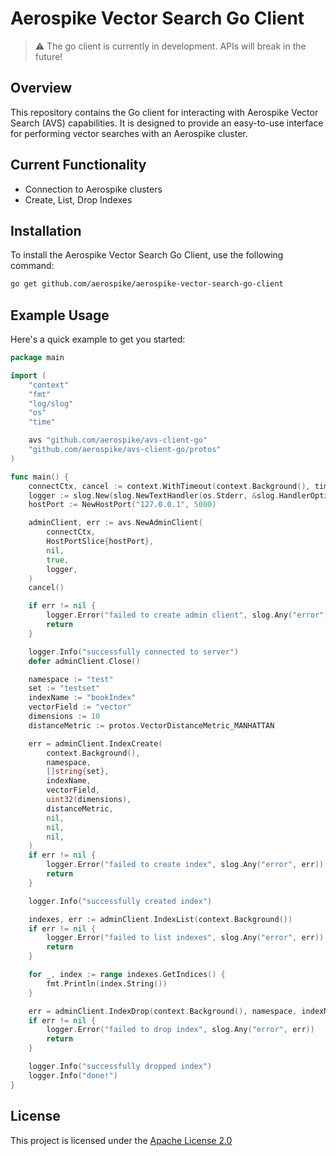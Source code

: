 # Aerospike Vector Search Go Client

> :warning: The go client is currently in development. APIs will break in the future!

## Overview

This repository contains the Go client for interacting with Aerospike Vector
Search (AVS) capabilities. It is designed to provide an easy-to-use interface for
performing vector searches with an Aerospike cluster.

## Current Functionality
- Connection to Aerospike clusters
- Create, List, Drop Indexes

## Installation
To install the Aerospike Vector Search Go Client, use the following command:

```bash
go get github.com/aerospike/aerospike-vector-search-go-client
```

## Example Usage
Here's a quick example to get you started:
```go
package main

import (
	"context"
	"fmt"
	"log/slog"
	"os"
	"time"

	avs "github.com/aerospike/avs-client-go"
	"github.com/aerospike/avs-client-go/protos"
)

func main() {
	connectCtx, cancel := context.WithTimeout(context.Background(), time.Second*5)
	logger := slog.New(slog.NewTextHandler(os.Stderr, &slog.HandlerOptions{Level: slog.LevelDebug}))
	hostPort := NewHostPort("127.0.0.1", 5000)

	adminClient, err := avs.NewAdminClient(
		connectCtx,
		HostPortSlice{hostPort},
		nil,
		true,
		logger,
	)
	cancel()

	if err != nil {
		logger.Error("failed to create admin client", slog.Any("error", err))
		return
	}

	logger.Info("successfully connected to server")
	defer adminClient.Close()

	namespace := "test"
	set := "testset"
	indexName := "bookIndex"
	vectorField := "vector"
	dimensions := 10
	distanceMetric := protos.VectorDistanceMetric_MANHATTAN

	err = adminClient.IndexCreate(
		context.Background(),
		namespace,
		[]string{set},
		indexName,
		vectorField,
		uint32(dimensions),
		distanceMetric,
		nil,
		nil,
		nil,
	)
	if err != nil {
		logger.Error("failed to create index", slog.Any("error", err))
		return
	}

	logger.Info("successfully created index")

	indexes, err := adminClient.IndexList(context.Background())
	if err != nil {
		logger.Error("failed to list indexes", slog.Any("error", err))
		return
	}

	for _, index := range indexes.GetIndices() {
		fmt.Println(index.String())
	}

	err = adminClient.IndexDrop(context.Background(), namespace, indexName)
	if err != nil {
		logger.Error("failed to drop index", slog.Any("error", err))
		return
	}

	logger.Info("successfully dropped index")
	logger.Info("done!")
}
```

## License
This project is licensed under the [Apache License 2.0](./LICENSE)
